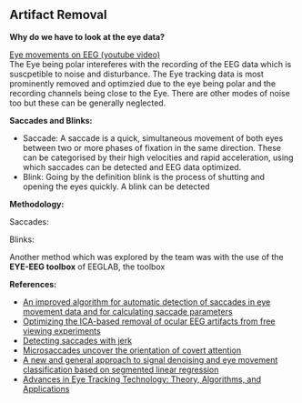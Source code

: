 ## Artifact Removal

**Why do we have to look at the eye data?**

[Eye movements on EEG (youtube video)](https://www.youtube.com/watch?v=-71ppPF02qw)  
The Eye being polar intereferes with the recording of the EEG data which is suscpetible to noise and disturbance. The Eye tracking data is most prominently removed and optimzied due to the eye being polar and the recording channels being close to the Eye. There are other modes of noise too but these can be generally neglected.

**Saccades and Blinks:**

- Saccade: A saccade is a quick, simultaneous movement of both eyes between two or more phases of fixation in the same direction. These can be categorised by their high velocities and rapid acceleration, using which saccades can be detected and EEG data optimized.
- Blink: Going by the definition blink is the process of shutting and opening the eyes quickly. A blink can be detected 

**Methodology:**

Saccades: 

Blinks: 

Another method which was explored by the team was with the use of the **EYE-EEG toolbox** of EEGLAB, the toolbox

**References:**

- [An improved algorithm for automatic detection of saccades in eye movement data and for calculating saccade parameters](https://link.springer.com/article/10.3758%2FBRM.42.3.701)
- [Optimizing the ICA-based removal of ocular EEG artifacts from free viewing experiments](https://reader.elsevier.com/reader/sd/pii/S1053811919307086?token=AD12D8C5F5118E4808397933D94A17C2D52070BD4C7FF16DFB37694C354736F3876A62D65CDA5131DD0578879B06C857)
- [Detecting saccades with jerk](https://www.sciencedirect.com/science/article/pii/S0042698997004100#:~:text=In%20studies%20of%20smooth%20eye,position%20with%20respect%20to%20time)
- [Microsaccades uncover the orientation of covert attention](https://www.sciencedirect.com/science/article/pii/S0042698903000841)
- [A new and general approach to signal denoising and eye movement classification based on segmented linear regression](https://www.ncbi.nlm.nih.gov/pmc/articles/PMC5735175/)
- [Advances in Eye Tracking Technology: Theory, Algorithms, and Applications](https://www.ncbi.nlm.nih.gov/pmc/articles/PMC5059517/)
